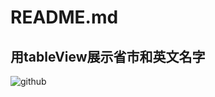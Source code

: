 README.md
=============================
用tableView展示省市和英文名字
----------------------------
![github](http://image.baidu.com/search/detail?z=0&ipn=d&word=%E5%9B%BE%E7%89%87&step_word=&pn=1&spn=0&di=74489212820&pi=&tn=baiduimagedetail&istype=&ie=utf-8&oe=utf-8&cs=713241191%2C1130951418&os=2382167732%2C1162939413&simid=&adpicid=0&fr=ala&fm=&sme=&cg=&bdtype=0&simics=1589956140%2C1606448699&oriquery=&objurl=http%3A%2F%2Fm2.quanjing.com%2F2m%2Ftop008%2Ftop-600166.jpg&fromurl=ippr_z2C%24qAzdH3FAzdH3Fooo_z%26e3Bq7wg3tg2_z%26e3Bv54AzdH3Ffiw6jAzdH3Fp5r-maa8mm_z%26e3Bip4s&gsm=0&cardserver=1 "hubgit")

